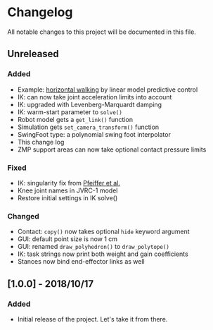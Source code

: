 # Changelog

All notable changes to this project will be documented in this file.

## Unreleased

### Added

- Example: [horizontal walking](examples/horizontal_walking.py) by linear model predictive control
- IK: can now take joint acceleration limits into account
- IK: upgraded with Levenberg-Marquardt damping
- IK: warm-start parameter to ``solve()``
- Robot model gets a ``get_link()`` function
- Simulation gets ``set_camera_transform()`` function
- SwingFoot type: a polynomial swing foot interpolator
- This change log
- ZMP support areas can now take optional contact pressure limits

### Fixed

- IK: singularity fix from [Pfeiffer et al.](https://doi.org/10.1109/LRA.2018.2855265)
- Knee joint names in JVRC-1 model
- Restore initial settings in IK solve()

### Changed

- Contact: ``copy()`` now takes optional ``hide`` keyword argument
- GUI: default point size is now 1 cm
- GUI: renamed ``draw_polyhedron()`` to ``draw_polytope()``
- IK: task strings now print both weight and gain coefficients
- Stances now bind end-effector links as well

## [1.0.0] - 2018/10/17

### Added
- Initial release of the project. Let's take it from there.

